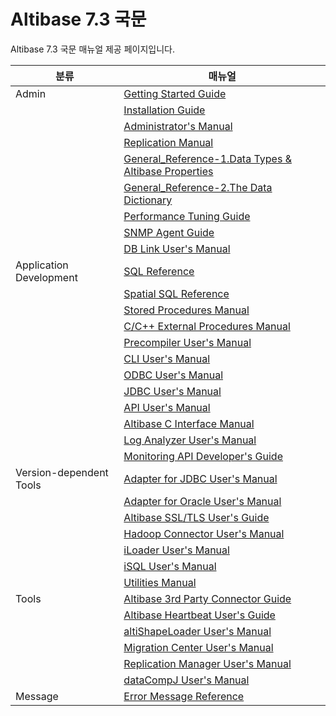 # Altibase 7.3 국문

Altibase 7.3 국문 매뉴얼 제공 페이지입니다.

|분류|매뉴얼|
|----|-----|
|Admin|[Getting Started Guide](../docs/Admin/Administrator's%20Manual/0.서문.md)|
||[Installation Guide](../docs/Admin/Installation%20Guide/0.서문.md)|
||[Administrator's Manual](../docs/Admin/Administrator's%20Manual/0.서문.md)|
||[Replication Manual](../docs/Admin/Replication%20Manual/0.%20서문.md)|
||[General_Reference-1.Data Types & Altibase Properties](../docs/Admin/General_Reference-1.Data%20Types%20&%20Altibase%20Properties/0.%20서문.md)|
||[General_Reference-2.The Data Dictionary](../docs/Admin/General_Reference-2.The%20Data%20Dictionary/0.서문.md) |
||[Performance Tuning Guide](../docs/Admin/Performance%20Tuning%20Guide/0.서문.md)|
||[SNMP Agent Guide](../docs/Admin/SNMP%20Agent%20Guide/0.서문.md)|
||[DB Link User's Manual](../docs/Admin/DB%20Link%20User's%20Manual/0.%20서문.md)|
|Application Development|[SQL Reference](https://github.com/ALTIBASE/Documents/blob/master/Manuals/Altibase_7.3/kor/SQL%20Reference.md)|
||[Spatial SQL Reference](https://github.com/ALTIBASE/Documents/blob/master/Manuals/Altibase_7.3/kor/Spatial%20SQL%20Reference.md)|
||[Stored Procedures Manual](https://github.com/ALTIBASE/Documents/blob/master/Manuals/Altibase_7.3/kor/Stored%20Procedures%20Manual.md)|
||[C/C++ External Procedures Manual](https://github.com/ALTIBASE/Documents/blob/master/Manuals/Altibase_7.3/kor/External%20Procedures%20Manual.md)|
||[Precompiler User's Manual](https://github.com/ALTIBASE/Documents/blob/master/Manuals/Altibase_7.3/kor/Precompiler%20User's%20Manual.md)|
||[CLI User's Manual](https://github.com/ALTIBASE/Documents/blob/master/Manuals/Altibase_7.3/kor/CLI%20User's%20Manual.md)|
||[ODBC User's Manual](https://github.com/ALTIBASE/Documents/blob/master/Manuals/Altibase_7.3/kor/ODBC%20User's%20Manual.md)|
||[JDBC User's Manual](https://github.com/ALTIBASE/Documents/blob/master/Manuals/Altibase_7.3/kor/JDBC%20User's%20Manual.md)|
||[API User's Manual](https://github.com/ALTIBASE/Documents/blob/master/Manuals/Altibase_7.3/kor/API%20User's%20Manual.md)|
||[Altibase C Interface Manual](https://github.com/ALTIBASE/Documents/blob/master/Manuals/Altibase_7.3/kor/Altibase%20C%20Interface%20Manual.md)|
||[Log Analyzer User's Manual](https://github.com/ALTIBASE/Documents/blob/master/Manuals/Altibase_7.3/kor/Log%20Analyzer%20User's%20Manual.md)|
||[Monitoring API Developer's Guide](https://github.com/ALTIBASE/Documents/blob/master/Manuals/Altibase_7.3/kor/Monitoring%20API%20Developer's%20Guide.md)|
|Version-dependent Tools|[Adapter for JDBC User's Manual](https://github.com/ALTIBASE/Documents/blob/master/Manuals/Altibase_7.3/kor/Adapter%20for%20JDBC%20User's%20Manual.md)|
||[Adapter for Oracle User's Manual](https://github.com/ALTIBASE/Documents/blob/master/Manuals/Altibase_7.3/kor/Adapter%20for%20Oracle%20User's%20Manual.md)|
||[Altibase SSL/TLS User's Guide](https://github.com/ALTIBASE/Documents/blob/master/Manuals/Altibase_7.3/kor/Altibase%20SSL%20TLS%20User's%20Guide.md)|
||[Hadoop Connector User's Manual](https://github.com/ALTIBASE/Documents/blob/master/Manuals/Altibase_7.3/kor/Hadoop%20Connector%20User's%20Manual.md)|
||[iLoader User's Manual](https://github.com/ALTIBASE/Documents/blob/master/Manuals/Altibase_7.3/kor/iLoader%20User's%20Manual.md)|
||[iSQL User's Manual](https://github.com/ALTIBASE/Documents/blob/master/Manuals/Altibase_7.3/kor/iSQL%20User's%20Manual.md)|
||[Utilities Manual](https://github.com/ALTIBASE/Documents/blob/master/Manuals/Altibase_7.3/kor/Utilities%20Manual.md)|
|Tools|[Altibase 3rd Party Connector Guide](https://github.com/ALTIBASE/Documents/blob/master/Manuals/Tools/Altibase_release/kor/Altibase%203rd%20Party%20Connector%20Guide.md)|
||[Altibase Heartbeat User's Guide](https://github.com/ALTIBASE/Documents/blob/master/Manuals/Tools/Altibase_release/kor/Altibase%20Heartbeat%20User's%20Guide.md)|
||[altiShapeLoader User's Manual](https://github.com/ALTIBASE/Documents/blob/master/Manuals/Tools/Altibase_release/kor/altiShapeLoader%20User's%20Manual.md)|
||[Migration Center User's Manual](https://github.com/ALTIBASE/Documents/blob/master/Manuals/Tools/Altibase_release/kor/Migration%20Center%20User's%20Manual.md)|
||[Replication Manager User's Manual](https://github.com/ALTIBASE/Documents/blob/master/Manuals/Tools/Altibase_release/kor/Replication%20Manager%20User's%20Manual.md)|
||[dataCompJ User's Manual](https://github.com/ALTIBASE/Documents/blob/master/Manuals/Tools/Altibase_release/kor/dataCompJ%20User's%20Manual.md)|
|Message|[Error Message Reference](https://github.com/ALTIBASE/Documents/blob/master/Manuals/Altibase_7.3/kor/Error%20Message%20Reference.md)|